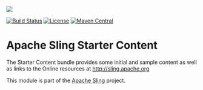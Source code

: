 [<img src="http://sling.apache.org/res/logos/sling.png" align="center"/>](http://sling.apache.org)

[![Build Status](https://img.shields.io/jenkins/s/https/builds.apache.org/view/S-Z/view/Sling/job/sling-org-apache-sling-starter-content-1.8.svg)](https://builds.apache.org/view/S-Z/view/Sling/job/sling-org-apache-sling-starter-content-1.8) [![License](https://img.shields.io/badge/License-Apache%202.0-blue.svg)](https://www.apache.org/licenses/LICENSE-2.0) [![Maven Central](https://maven-badges.herokuapp.com/maven-central/org.apache.sling/org.apache.sling.starter.content/badge.svg)](http://search.maven.org/#search%7Cga%7C1%7Cg%3A%22org.apache.sling%22%20a%3A%22org.apache.sling.starter.content%22)

# Apache Sling Starter Content

The Starter Content bundle provides some initial and sample content as well as links to the Online resources at http://sling.apache.org


This module is part of the [Apache Sling](https://sling.apache.org) project.
